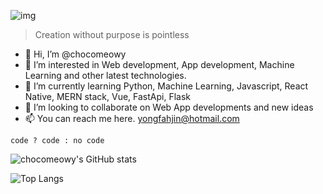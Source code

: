 ![img](https://i.imgur.com/gFFbMBH.png)
>Creation without purpose is pointless

- 👋 Hi, I’m @chocomeowy
- 👀 I’m interested in Web development, App development, Machine Learning and other latest technologies. 
- 🌱 I’m currently learning Python, Machine Learning, Javascript, React Native, MERN stack, Vue, FastApi, Flask
- 💞️ I’m looking to collaborate on Web App developments and new ideas
- 📫 You can reach me here. yongfahjin@hotmail.com

`code ? code : no code`

![chocomeowy's GitHub stats](https://github-readme-stats.vercel.app/api?username=chocomeowy&theme=merko)

![Top Langs](https://github-readme-stats.vercel.app/api/top-langs/?username=chocomeowy&theme=gotham)


<!---
chocomeowy/chocomeowy is a ✨ special ✨ repository because its `README.md` (this file) appears on your GitHub profile.
You can click the Preview link to take a look at your changes.
--->
